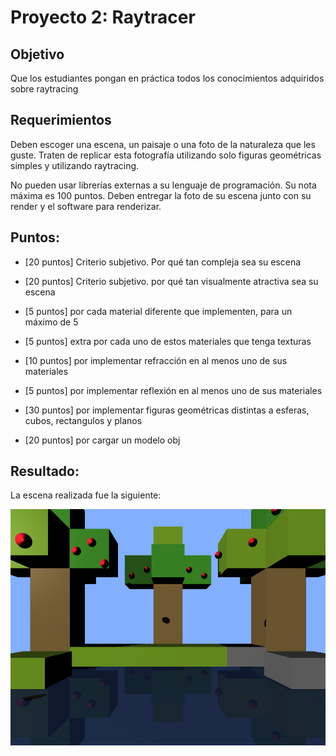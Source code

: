 # Proyecto 2: Raytracer

## Objetivo
Que los estudiantes pongan en práctica todos los conocimientos adquiridos sobre raytracing

## Requerimientos
Deben escoger una escena, un paisaje o una foto de la naturaleza que les guste. Traten de replicar esta fotografía utilizando solo figuras geométricas simples y utilizando raytracing.

No pueden usar librerías externas a su lenguaje de programación. Su nota máxima es 100 puntos. Deben entregar la foto de su escena junto con su render y el software para renderizar.

## Puntos:

- [20 puntos] Criterio subjetivo. Por qué tan compleja sea su escena
- [20 puntos] Criterio subjetivo. por qué tan visualmente atractiva sea su escena

- [5 puntos] por cada material diferente que implementen, para un máximo de 5
- [5 puntos] extra por cada uno de estos materiales que tenga texturas
- [10 puntos] por implementar refracción en al menos uno de sus materiales
- [5 puntos] por implementar reflexión en al menos uno de sus materiales
- [30 puntos] por implementar figuras geométricas distintas a esferas, cubos, rectangulos y planos
- [20 puntos] por cargar un modelo obj

## Resultado:

La escena realizada fue la siguiente:

![Minecraft RT](output.bmp)
